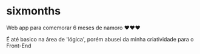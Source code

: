 # sixmonths
Web app para comemorar 6 meses de namoro ❤️❤️❤️

É até basico na área de 'lógica', porém abusei da minha criatividade para o Front-End
